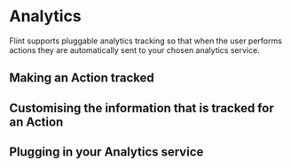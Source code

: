 # Analytics

Flint supports pluggable analytics tracking so that when the user performs actions they are automatically sent to your chosen analytics service.

## Making an Action tracked

## Customising the information that is tracked for an Action

## Plugging in your Analytics service

